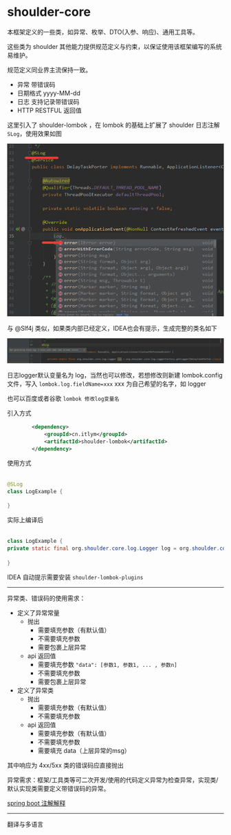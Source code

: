 # shoulder-core

本框架定义的一些类，如异常、枚举、DTO(入参、响应)、通用工具等。

这些类为 shoulder 其他能力提供规范定义与约束，以保证使用该框架编写的系统易维护。

规范定义同业界主流保持一致。

- 异常 带错误码
- 日期格式 yyyy-MM-dd
- 日志 支持记录带错误码
- HTTP RESTFUL 返回值

这里引入了 shoulder-lombok ，在 lombok 的基础上扩展了 shoulder 日志注解 `SLog`，使用效果如图

![@SLog示例](shoulder-lombok-SLog.png)

与 @Slf4j 类似，如果类内部已经定义，IDEA也会有提示，生成完整的类名如下

![@SLog实例2](shoulder-lombok-Logger.png)

日志logger默认变量名为 log，当然也可以修改，若想修改则新建 lombok.config 文件，写入 `lombok.log.fieldName=xxx` xxx 为自己希望的名字，如 logger

也可以百度或者谷歌 `lombok 修改log变量名`

引入方式
```xml
        <dependency>
            <groupId>cn.itlym</groupId>
            <artifactId>shoulder-lombok</artifactId>
        </dependency>

```

使用方式

```java

@SLog
class LogExample {

}
```

实际上编译后


```java

class LogExample {
private static final org.shoulder.core.log.Logger log = org.shoulder.core.log.LoggerFactory.getLogger(LogExample.class);

}
```

IDEA 自动提示需要安装 `shoulder-lombok-plugins`


---

异常类、错误码的使用需求：

- 定义了异常常量
    - 抛出
        - 需要填充参数（有默认值）
        - 不需要填充参数
        - 需要包裹上层异常
    - api 返回值
        - 需要填充参数 `"data": [参数1, 参数1, ... , 参数n]`
        - 不需要填充参数
        - 需要包裹上层异常
- 定义了异常类
    - 抛出
        - 需要填充参数（有默认值）
        - 不需要填充参数
    - api 返回值
        - 需要填充参数（有默认值）
        - 不需要填充参数
        - 需要填充 data（上层异常的msg）

其中响应为 4xx/5xx 类的错误码应直接抛出

异常需求：框架/工具类等可二次开发/使用的代码定义异常为检查异常，实现类/默认实现类需要定义带错误码的异常。

[spring boot 注解解释](https://www.cnblogs.com/lovecindywang/p/9846846.html)

---

翻译与多语言

